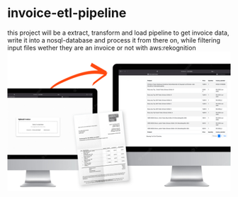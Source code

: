 # invoice-etl-pipeline
this project will be a extract, transform and load pipeline to get invoice data, write it into a nosql-database and process it from there on,
while filtering input files wether they are an invoice or not with aws:rekognition
![Screenshot](./images/app_mockup.png)
